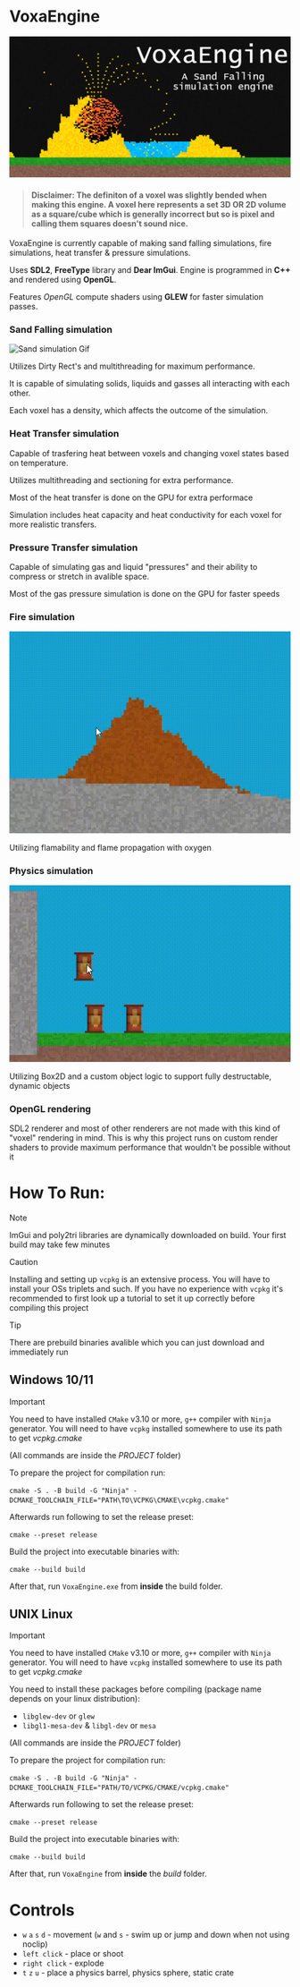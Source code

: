# **VoxaEngine**

![Game Image](/Promotional-stuff/banner.png)

> #### **Disclaimer**: The definiton of a voxel was slightly bended when making this engine. A voxel here represents a set 3D **OR 2D** volume as a square/cube which is generally incorrect but so is pixel and calling them squares doesn't sound nice. 

VoxaEngine is currently capable of making sand falling simulations, fire simulations, heat transfer & pressure simulations.

Uses **SDL2**, **FreeType** library and **Dear ImGui**. Engine is programmed in **C++** and rendered using **OpenGL**.

Features *OpenGL* compute shaders using **GLEW** for faster simulation passes.

### Sand Falling simulation

![Sand simulation Gif](/Promotional-stuff/sand-simulation.gif)

Utilizes Dirty Rect's and multithreading for maximum performance.

It is capable of simulating solids, liquids and gasses all interacting with each other.

Each voxel has a density, which affects the outcome of the simulation.

### Heat Transfer simulation

Capable of trasfering heat between voxels and changing voxel states based on temperature.

Utilizes multithreading and sectioning for extra performance.

Most of the heat transfer is done on the GPU for extra performace

Simulation includes heat capacity and heat conductivity for each voxel for more realistic transfers.

### Pressure Transfer simulation

Capable of simulating gas and liquid "pressures" and their ability to compress or stretch in avalible space.

Most of the gas pressure simulation is done on the GPU for faster speeds

### Fire simulation

![Fire GIF](/Promotional-stuff/fire.gif)

Utilizing flamability and flame propagation with oxygen

### Physics simulation

![Simulation GIF](/Promotional-stuff/physics-simulation.gif)

Utilizing Box2D and a custom object logic to support fully destructable, dynamic objects

### OpenGL rendering

SDL2 renderer and most of other renderers are not made with this kind of "voxel" rendering in mind. This is why this project runs on custom render shaders to provide maximum performance that wouldn't be possible without it

# How To Run:

> [!NOTE]  
> ImGui and poly2tri libraries are dynamically downloaded on build. Your first build may take few minutes

> [!CAUTION]
> Installing and setting up `vcpkg` is an extensive process. You will have to install your OSs triplets and such. If you have no experience with `vcpkg` it's recommended to first look up a tutorial to set it up correctly before compiling this project

> [!TIP]
> There are prebuild binaries avalible which you can just download and immediately run

## Windows 10/11

> [!IMPORTANT]
> You need to have installed `CMake` v3.10 or more, `g++` compiler with `Ninja` generator.
> You will need to have `vcpkg` installed somewhere to use its path to get *vcpkg.cmake*

(All commands are inside the *PROJECT* folder)

To prepare the project for compilation run:

`cmake -S . -B build -G "Ninja" -DCMAKE_TOOLCHAIN_FILE="PATH\TO\VCPKG\CMAKE\vcpkg.cmake"`

Afterwards run following to set the release preset:

`cmake --preset release` 

Build the project into executable binaries with:

`cmake --build build` 

After that, run `VoxaEngine.exe` from **inside** the build folder.

## UNIX Linux

> [!IMPORTANT]
> You need to have installed `CMake` v3.10 or more, `g++` compiler with `Ninja` generator.
> You will need to have `vcpkg` installed somewhere to use its path to get *vcpkg.cmake*

You need to install these packages before compiling (package name depends on your linux distribution):
- `libglew-dev` or `glew`
- `libgl1-mesa-dev` & `libgl-dev` or `mesa`


(All commands are inside the *PROJECT* folder)

To prepare the project for compilation run:

`cmake -S . -B build -G "Ninja" -DCMAKE_TOOLCHAIN_FILE="PATH/TO/VCPKG/CMAKE/vcpkg.cmake"`

Afterwards run following to set the release preset:

`cmake --preset release` 

Build the project into executable binaries with:

`cmake --build build` 

After that, run `VoxaEngine` from **inside** the *build* folder.

# Controls

 - `w` `a` `s` `d` - movement (`w` and `s` - swim up or jump and down when not using noclip)
 - `left click` - place or shoot
 - `right click` - explode
 - `t` `z` `u` - place a physics barrel, physics sphere, static crate
